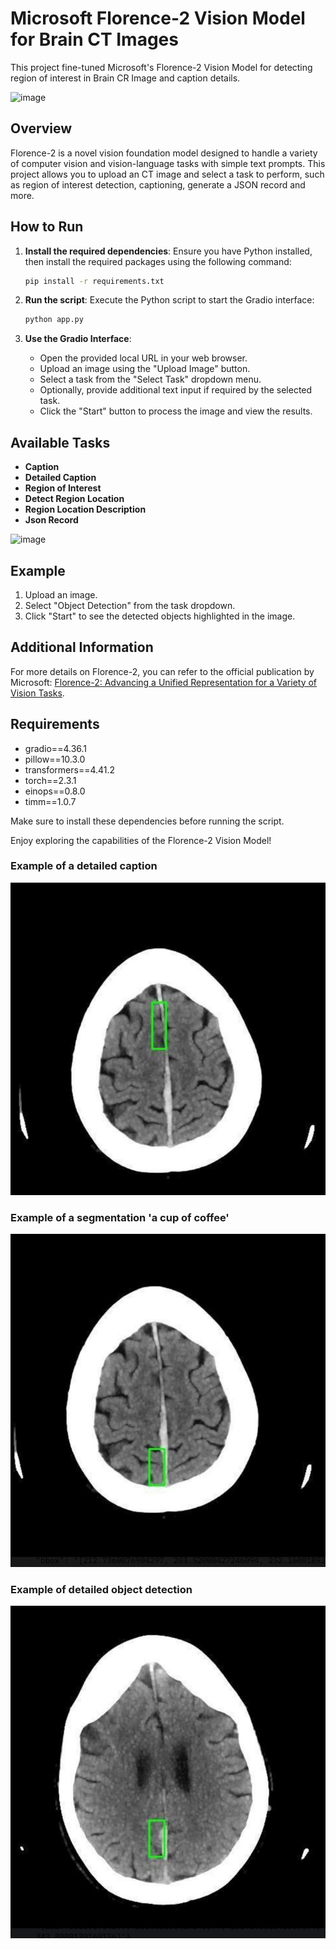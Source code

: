 # Microsoft Florence-2 Vision Model for Brain CT Images

This project fine-tuned Microsoft's Florence-2 Vision Model for detecting region of interest in Brain CR Image and caption details.

![image](./Florence-2-brain_ct-demo.png "gradio demo app")

## Overview

Florence-2 is a novel vision foundation model designed to handle a variety of computer vision and vision-language tasks with simple text prompts. This project allows you to upload an CT image and select a task to perform, such as region of interest detection, captioning, generate a JSON record and more.

## How to Run

1. **Install the required dependencies**:
   Ensure you have Python installed, then install the required packages using the following command:
   ```bash
   pip install -r requirements.txt
   ```

2. **Run the script**:
   Execute the Python script to start the Gradio interface:
   ```bash
   python app.py
   ```

3. **Use the Gradio Interface**:
   - Open the provided local URL in your web browser.
   - Upload an image using the "Upload Image" button.
   - Select a task from the "Select Task" dropdown menu.
   - Optionally, provide additional text input if required by the selected task.
   - Click the "Start" button to process the image and view the results.

## Available Tasks

- **Caption**
- **Detailed Caption**
- **Region of Interest** 
- **Detect Region Location**
- **Region Location Description**
- **Json Record**

![image](./images/cover.png "Example of a detection")

## Example

1. Upload an image.
2. Select "Object Detection" from the task dropdown.
3. Click "Start" to see the detected objects highlighted in the image.

## Additional Information

For more details on Florence-2, you can refer to the official publication by Microsoft: [Florence-2: Advancing a Unified Representation for a Variety of Vision Tasks](https://www.microsoft.com/en-us/research/publication/florence-2-advancing-a-unified-representation-for-a-variety-of-vision-tasks/).

## Requirements

- gradio==4.36.1
- pillow==10.3.0
- transformers==4.41.2
- torch==2.3.1
- einops==0.8.0
- timm==1.0.7

Make sure to install these dependencies before running the script.

Enjoy exploring the capabilities of the Florence-2 Vision Model!

### Example of a detailed caption
![image](./images/brain_ct_image11.jpg "Example of a detailed caption")
### Example of a segmentation 'a cup of coffee'
![image](./images/brain_ct_image60.jpg "Example of a segmentation")
### Example of detailed object detection
![image](./images/brain_ct_image490.jpg "Example of detailed object detection")
